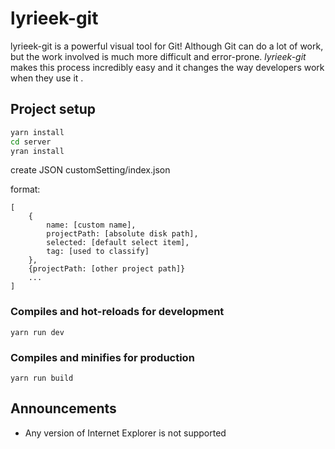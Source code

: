 # lyrieek-git

lyrieek-git is a powerful visual tool for Git! Although Git can do a lot of work, but the work involved is much more difficult and error-prone. *lyrieek-git* makes this process incredibly easy and it changes the way developers work when they use it .

## Project setup
``` bash
yarn install
cd server
yran install
```

create JSON customSetting/index.json

format:
```
[
    {
        name: [custom name],
        projectPath: [absolute disk path],
        selected: [default select item],
        tag: [used to classify]
    },
    {projectPath: [other project path]}
    ...
]
```

### Compiles and hot-reloads for development
```
yarn run dev
```

### Compiles and minifies for production
```
yarn run build
```

## Announcements
- Any version of Internet Explorer is not supported
